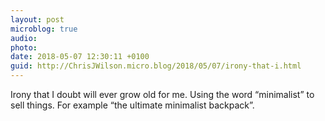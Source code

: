 ```yaml
---
layout: post
microblog: true
audio: 
photo: 
date: 2018-05-07 12:30:11 +0100
guid: http://ChrisJWilson.micro.blog/2018/05/07/irony-that-i.html
---
```

Irony that I doubt will ever grow old for me. Using the word “minimalist” to sell things. For example “the ultimate minimalist backpack”. 
